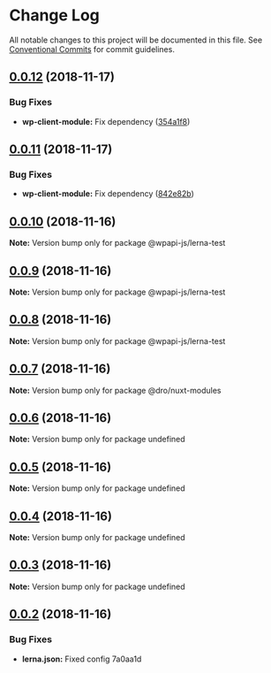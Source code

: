 # Change Log

All notable changes to this project will be documented in this file.
See [Conventional Commits](https://conventionalcommits.org) for commit guidelines.

<a name="0.0.12"></a>
## [0.0.12](https://github.com/davidroyer/wpapi-test/compare/v0.0.11...v0.0.12) (2018-11-17)


### Bug Fixes

* **wp-client-module:** Fix dependency ([354a1f8](https://github.com/davidroyer/wpapi-test/commit/354a1f8))




<a name="0.0.11"></a>
## [0.0.11](https://github.com/davidroyer/wpapi-test/compare/v0.0.10...v0.0.11) (2018-11-17)


### Bug Fixes

* **wp-client-module:** Fix dependency ([842e82b](https://github.com/davidroyer/wpapi-test/commit/842e82b))




<a name="0.0.10"></a>
## [0.0.10](https://github.com/davidroyer/wpapi-test/compare/v0.0.9...v0.0.10) (2018-11-16)




**Note:** Version bump only for package @wpapi-js/lerna-test

<a name="0.0.9"></a>
## [0.0.9](https://github.com/davidroyer/wpapi-test/compare/v0.0.8...v0.0.9) (2018-11-16)




**Note:** Version bump only for package @wpapi-js/lerna-test

<a name="0.0.8"></a>
## [0.0.8](https://github.com/davidroyer/wpapi-test/compare/v0.0.7...v0.0.8) (2018-11-16)




**Note:** Version bump only for package @wpapi-js/lerna-test

<a name="0.0.7"></a>
## [0.0.7](https://github.com/davidroyer/wpapi-test/compare/v0.0.6...v0.0.7) (2018-11-16)




**Note:** Version bump only for package @dro/nuxt-modules

<a name="0.0.6"></a>
## [0.0.6](https://github.com/davidroyer/wpapi-test/compare/v0.0.5...v0.0.6) (2018-11-16)




**Note:** Version bump only for package undefined

<a name="0.0.5"></a>
## [0.0.5](https://github.com/davidroyer/wpapi-test/compare/v0.0.4...v0.0.5) (2018-11-16)




**Note:** Version bump only for package undefined

<a name="0.0.4"></a>
## [0.0.4](https://github.com/davidroyer/wpapi-test/compare/v0.0.3...v0.0.4) (2018-11-16)




**Note:** Version bump only for package undefined

<a name="0.0.3"></a>
## [0.0.3](/compare/v0.0.2...v0.0.3) (2018-11-16)




**Note:** Version bump only for package undefined

<a name="0.0.2"></a>
## [0.0.2](/compare/v0.0.1...v0.0.2) (2018-11-16)


### Bug Fixes

* **lerna.json:** Fixed config 7a0aa1d
